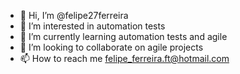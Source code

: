 - 👋 Hi, I’m @felipe27ferreira
- 👀 I’m interested in automation tests
- 🌱 I’m currently learning automation tests and agile
- 💞️ I’m looking to collaborate on agile projects
- 📫 How to reach me felipe_ferreira.ft@hotmail.com

<!---
felipe27ferreira/felipe27ferreira is a ✨ special ✨ repository because its `README.md` (this file) appears on your GitHub profile.
You can click the Preview link to take a look at your changes.
--->
